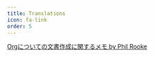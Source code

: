 ```yaml
---
title: Translations
icon: fa-link
order: 5
---
```

[Orgについての文書作成に関するメモ by Phil Rooke](/documents/org_documentation_standards_ja.html)
